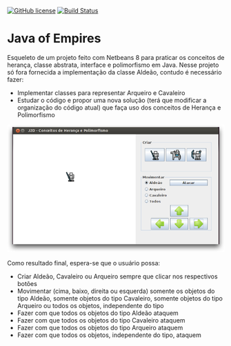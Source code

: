 [![GitHub license](https://img.shields.io/badge/license-MIT-blue.svg)](https://raw.githubusercontent.com/poo29004/java-of-empires/master/LICENSE) [![Build Status](https://travis-ci.org/poo29004/java-of-empires.svg?branch=master)](https://travis-ci.org/poo29004/java-of-empires)

#  Java of Empires



Esqueleto de um projeto feito com Netbeans 8 para praticar os conceitos de herança, classe abstrata, interface e polimorfismo em Java. Nesse projeto só fora fornecida a implementação da classe Aldeão, contudo é necessário fazer:

- Implementar classes para representar Arqueiro e Cavaleiro
- Estudar o código e propor uma nova solução (terá que modificar a organização do código atual) que faça uso dos conceitos de Herança e Polimorfismo

![javaofempires.png](javaofempires.png)

Como resultado final, espera-se que o usuário possa:

- Criar Aldeão, Cavaleiro ou Arqueiro sempre que clicar nos respectivos botões
- Movimentar (cima, baixo, direita ou esquerda) somente os objetos do tipo Aldeão, somente objetos do tipo Cavaleiro, somente objetos do tipo Arqueiro ou todos os objetos, independente do tipo
- Fazer com que todos os objetos do tipo Aldeão ataquem
- Fazer com que todos os objetos do tipo Cavaleiro ataquem
- Fazer com que todos os objetos do tipo Arqueiro ataquem
- Fazer com que todos os objetos, independente do tipo, ataquem